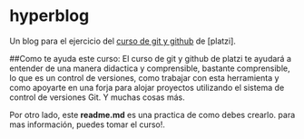 # hyperblog

Un blog para el ejercicio del [curso de git y github](https://platzi.com/cursos/git-github/ " curso de Git y github") de
[platzi].

##Como te ayuda este curso:
El curso de git y github de platzi te ayudará a entender de una
manera didactica y comprensible, bastante comprensible, lo que es
un control de versiones, como trabajar con esta herramienta y como
apoyarte en una forja para alojar proyectos utilizando el sistema de
control de versiones Git. Y muchas cosas más.

Por otro lado, este **readme.md** es una practica de como debes crearlo.
para mas información, puedes tomar el curso!.
